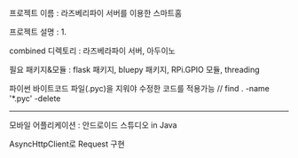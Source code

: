 프로젝트 이름 : 라즈베리파이 서버를 이용한 스마트홈 

프로젝트 설명 :
  1. 
  
  
  
combined 디렉토리 : 라즈베라파이 서버, 아두이노

필요 패키지&모듈 : flask 패키지, bluepy 패키지, RPi.GPIO 모듈, threading 

파이썬 바이트코드 파일(.pyc)을 지워야 수정한 코드를 적용가능 // find . -name '*.pyc' -delete 

----------------------------------------------------------------------------------------

모바일 어플리케이션 : 안드로이드 스튜디오 in Java

AsyncHttpClient로 Request 구현
